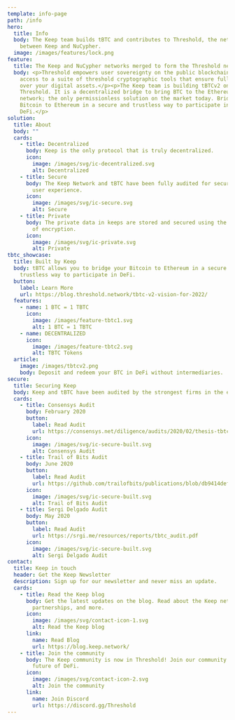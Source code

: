 ```yaml
---
template: info-page
path: /info
hero:
  title: Info
  body: The Keep team builds tBTC and contributes to Threshold, the network merger
    between Keep and NuCypher.
  image: /images/features/lock.png
feature:
  title: The Keep and NuCypher networks merged to form the Threshold network.
  body: <p>Threshold empowers user sovereignty on the public blockchain with
    access to a suite of threshold cryptographic tools that ensure full control
    over your digital assets.</p><p>The Keep team is building tBTCv2 on
    Threshold. It is a decentralized bridge to bring BTC to the Ethereum
    network; the only permissionless solution on the market today. Bridge your
    Bitcoin to Ethereum in a secure and trustless way to participate in
    DeFi.</p>
solution:
  title: About
  body: ""
  cards:
    - title: Decentralized
      body: Keep is the only protocol that is truly decentralized.
      icon:
        image: /images/svg/ic-decentralized.svg
        alt: Decentralized
    - title: Secure
      body: The Keep Network and tBTC have been fully audited for security and a safe
        user experience.
      icon:
        image: /images/svg/ic-secure.svg
        alt: Secure
    - title: Private
      body: The private data in keeps are stored and secured using the highest level
        of encryption.
      icon:
        image: /images/svg/ic-private.svg
        alt: Private
tbtc_showcase:
  title: Built by Keep
  body: tBTC allows you to bridge your Bitcoin to Ethereum in a secure and
    trustless way to participate in DeFi.
  button:
    label: Learn More
    url: https://blog.threshold.network/tbtc-v2-vision-for-2022/
  features:
    - name: 1 BTC = 1 TBTC
      icon:
        image: /images/feature-tbtc1.svg
        alt: 1 BTC = 1 TBTC
    - name: DECENTRALIZED
      icon:
        image: /images/feature-tbtc2.svg
        alt: TBTC Tokens
  article:
    image: /images/tbtcv2.png
    body: Deposit and redeem your BTC in DeFi without intermediaries.
secure:
  title: Securing Keep
  body: Keep and tBTC have been audited by the strongest firms in the ecosystem.
  cards:
    - title: Consensys Audit
      body: February 2020
      button:
        label: Read Audit
        url: https://consensys.net/diligence/audits/2020/02/thesis-tbtc-and-keep
      icon:
        image: /images/svg/ic-secure-built.svg
        alt: Consensys Audit
    - title: Trail of Bits Audit
      body: June 2020
      button:
        label: Read Audit
        url: https://github.com/trailofbits/publications/blob/db9414def9f575465a47fef5489eb54d9c543eb5/reviews/thesis-summary.pdf
      icon:
        image: /images/svg/ic-secure-built.svg
        alt: Trail of Bits Audit
    - title: Sergi Delgado Audit
      body: May 2020
      button:
        label: Read Audit
        url: https://srgi.me/resources/reports/tbtc_audit.pdf
      icon:
        image: /images/svg/ic-secure-built.svg
        alt: Sergi Delgado Audit
contact:
  title: Keep in touch
  header: Get the Keep Newsletter
  description: Sign up for our newsletter and never miss an update.
  cards:
    - title: Read the Keep blog
      body: Get the latest updates on the blog. Read about the Keep network, tBTC,
        partnerships, and more.
      icon:
        image: /images/svg/contact-icon-1.svg
        alt: Read the Keep blog
      link:
        name: Read Blog
        url: https://blog.keep.network/
    - title: Join the community
      body: The Keep community is now in Threshold! Join our community there for the
        future of DeFi.
      icon:
        image: /images/svg/contact-icon-2.svg
        alt: Join the community
      link:
        name: Join Discord
        url: https://discord.gg/Threshold
---
```

